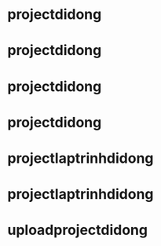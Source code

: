 # projectdidong
# projectdidong
# projectdidong
# projectdidong
# projectlaptrinhdidong
# projectlaptrinhdidong
# uploadprojectdidong
